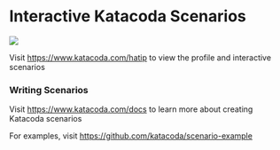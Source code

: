 # Interactive Katacoda Scenarios

[![](http://shields.katacoda.com/katacoda/hatip/count.svg)](https://www.katacoda.com/hatip "Get your profile on Katacoda.com")

Visit https://www.katacoda.com/hatip to view the profile and interactive scenarios

### Writing Scenarios
Visit https://www.katacoda.com/docs to learn more about creating Katacoda scenarios

For examples, visit https://github.com/katacoda/scenario-example
